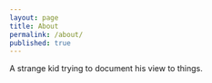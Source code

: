 ```yaml
---
layout: page
title: About
permalink: /about/
published: true
---
```



A strange kid trying to document his view to things.